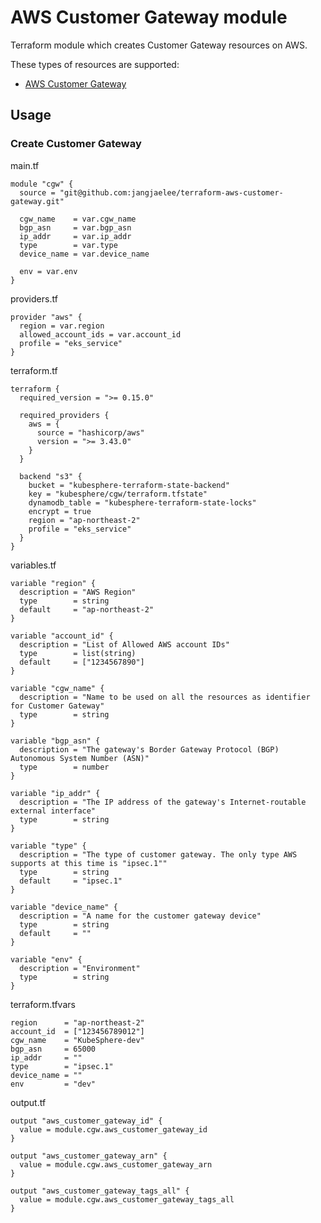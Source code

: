 # AWS Customer Gateway module

Terraform module which creates Customer Gateway resources on AWS.

These types of resources are supported:

* [AWS Customer Gateway](https://registry.terraform.io/providers/hashicorp/aws/latest/docs/resources/customer_gateway)


## Usage
### Create Customer Gateway

main.tf
```hcl
module "cgw" {
  source = "git@github.com:jangjaelee/terraform-aws-customer-gateway.git"

  cgw_name    = var.cgw_name
  bgp_asn     = var.bgp_asn
  ip_addr     = var.ip_addr
  type        = var.type
  device_name = var.device_name

  env = var.env
}
```

providers.tf
```hcl
provider "aws" {
  region = var.region
  allowed_account_ids = var.account_id
  profile = "eks_service"
}
```

terraform.tf
```hcl
terraform {
  required_version = ">= 0.15.0"

  required_providers {
    aws = {
      source = "hashicorp/aws"
      version = ">= 3.43.0"
    }
  }

  backend "s3" {
    bucket = "kubesphere-terraform-state-backend"
    key = "kubesphere/cgw/terraform.tfstate"
    dynamodb_table = "kubesphere-terraform-state-locks"
    encrypt = true
    region = "ap-northeast-2"
    profile = "eks_service"
  }
}
```

variables.tf
```hcl
variable "region" {
  description = "AWS Region"
  type        = string
  default     = "ap-northeast-2"
}

variable "account_id" {
  description = "List of Allowed AWS account IDs"
  type        = list(string)
  default     = ["1234567890"]
}

variable "cgw_name" {
  description = "Name to be used on all the resources as identifier for Customer Gateway"
  type        = string
}

variable "bgp_asn" {
  description = "The gateway's Border Gateway Protocol (BGP) Autonomous System Number (ASN)"
  type        = number
}

variable "ip_addr" {
  description = "The IP address of the gateway's Internet-routable external interface"
  type        = string
}

variable "type" {
  description = "The type of customer gateway. The only type AWS supports at this time is "ipsec.1""
  type        = string
  default     = "ipsec.1"
}

variable "device_name" {
  description = "A name for the customer gateway device"
  type        = string
  default     = ""
}

variable "env" {
  description = "Environment"
  type        = string
}
```

terraform.tfvars
```hcl
region      = "ap-northeast-2"
account_id  = ["123456789012"]
cgw_name    = "KubeSphere-dev"
bgp_asn     = 65000
ip_addr     = ""
type        = "ipsec.1"
device_name = ""
env         = "dev"
```

output.tf
```hcl
output "aws_customer_gateway_id" {
  value = module.cgw.aws_customer_gateway_id
}

output "aws_customer_gateway_arn" {
  value = module.cgw.aws_customer_gateway_arn
}

output "aws_customer_gateway_tags_all" {
  value = module.cgw.aws_customer_gateway_tags_all
}
```

